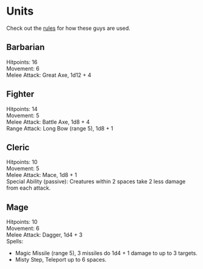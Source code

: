 # Units
Check out the [rules](README.md) for how these guys are used.

## Barbarian
Hitpoints: 16  
Movement: 6  
Melee Attack: Great Axe, 1d12 + 4  

## Fighter
Hitpoints: 14  
Movement: 5  
Melee Attack: Battle Axe, 1d8 + 4  
Range Attack: Long Bow (range 5), 1d8 + 1  

## Cleric
Hitpoints: 10  
Movement: 5  
Melee Attack: Mace, 1d8 + 1  
Special Ability (passive): Creatures within 2 spaces take 2 less damage from each attack.  

## Mage
Hitpoints: 10  
Movement: 6  
Melee Attack: Dagger, 1d4 + 3  
Spells:  
- Magic Missile (range 5), 3 missiles do 1d4 + 1 damage to up to 3 targets.
- Misty Step, Teleport up to 6 spaces.
